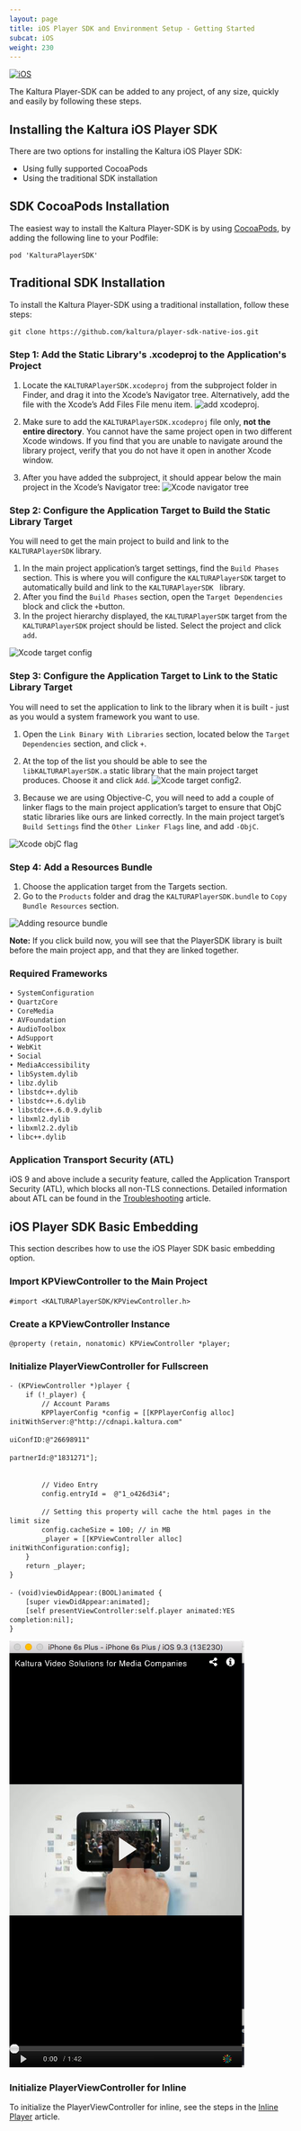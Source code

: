 ```yaml
---
layout: page
title: iOS Player SDK and Environment Setup - Getting Started
subcat: iOS
weight: 230
---
```


[![iOS](https://img.shields.io/badge/iOS-Supported-green.svg)](https://github.com/kaltura/player-sdk-native-ios)

The Kaltura Player-SDK can be added to any project, of any size, quickly and easily by following these steps.

## Installing the Kaltura iOS Player SDK  

There are two options for installing the Kaltura iOS Player SDK:
* Using fully supported CocoaPods
* Using the traditional SDK installation


## SDK CocoaPods Installation

The easiest way to install the Kaltura Player-SDK is by using [CocoaPods](https://cocoapods.org/), by adding the following line to your Podfile:

```
pod 'KalturaPlayerSDK'
```

## Traditional SDK Installation  

To install the Kaltura Player-SDK using a traditional installation, follow these steps:
```
git clone https://github.com/kaltura/player-sdk-native-ios.git
```

### Step 1: Add the Static Library's .xcodeproj to the Application's Project  

1. Locate the ```KALTURAPlayerSDK.xcodeproj``` from the subproject folder in Finder, and drag it into the Xcode’s Navigator tree. Alternatively, add the file with the Xcode’s Add Files File menu item. ![add xcodeproj](https://camo.githubusercontent.com/1e3d845d0728b62beb23e474ae30d2b8370867db/687474703a2f2f6b6e6f776c656467652e6b616c747572612e636f6d2f73697465732f64656661756c742f66696c65732f7374796c65732f6c617267652f7075626c69632f6164645f66696c65732e706e67).

2. Make sure to add the ```KALTURAPlayerSDK.xcodeproj``` file only, **not the entire directory**. You cannot have the same project open in two different Xcode windows. If you find that you are unable to navigate around the library project, verify that you do not have it open in another Xcode window.
3. After you have added the subproject, it should appear below the main project in the Xcode’s Navigator tree:
![Xcode navigator tree](https://camo.githubusercontent.com/1f46c83ca7f3e9c76f1509ddc041e3964e63f3c7/687474703a2f2f6b6e6f776c656467652e6b616c747572612e636f6d2f73697465732f64656661756c742f66696c65732f7374796c65732f6c617267652f7075626c69632f78636f6465747265652e706e67)

### Step 2: Configure the Application Target to Build the Static Library Target  

You will need to get the main project to build and link to the ```KALTURAPlayerSDK``` library.

1. In the main project application’s target settings, find the ```Build Phases``` section. This is where you will configure the ```KALTURAPlayerSDK``` target to automatically build and link to the ```KALTURAPlayerSDK ``` library.
2. After you find the ```Build Phases``` section, open the ```Target Dependencies``` block and click the ```+```button.
3. In the project hierarchy displayed, the ```KALTURAPlayerSDK``` target from the ```KALTURAPlayerSDK``` project should be listed. Select the project and click ```add```.

![Xcode target config](https://camo.githubusercontent.com/d35c79ce9a0d01ad3a45a94362da413ed4afa403/687474703a2f2f6b6e6f776c656467652e6b616c747572612e636f6d2f73697465732f64656661756c742f66696c65732f7374796c65732f6c617267652f7075626c69632f616464446570656e64656e6369652e6a7067)

### Step 3: Configure the Application Target to Link to the Static Library Target  

You will need to set the application to link to the library when it is built - just as you would a system framework you want to use.

1. Open the ```Link Binary With Libraries``` section, located below the ```Target Dependencies``` section, and click ```+```.
2. At the top of the list you should be able to see the ```libKALTURAPlayerSDK.a``` static library that the main project target produces. Choose it and click ```Add```.
![Xcode target config2](https://camo.githubusercontent.com/acea3bcfbe47b0cc2e37796807d23c617723822f/687474703a2f2f6b6e6f776c656467652e6b616c747572612e636f6d2f73697465732f64656661756c742f66696c65732f7374796c65732f6c617267652f7075626c69632f6c696e6b546f53444b2e6a7067).

3. Because we are using Objective-C, you will need to add a couple of linker flags to the main project application’s target to ensure that ObjC static libraries like ours are linked correctly. In the main project target’s ```Build Settings``` find the ```Other Linker Flags``` line, and add ```-ObjC```.

![Xcode objC flag](https://camo.githubusercontent.com/a79c30cac8e6ff20b85c2db05391fb5888706966/687474703a2f2f6b6e6f776c656467652e6b616c747572612e636f6d2f73697465732f64656661756c742f66696c65732f7374796c65732f6c617267652f7075626c69632f616464696e674f626a435f666c61672e6a7067)

### Step 4: Add a Resources Bundle

1. Choose the application target from the Targets section.
2. Go to the ```Products``` folder and drag the ```KALTURAPlayerSDK.bundle``` to ```Copy Bundle Resources``` section.

![Adding resource bundle](https://camo.githubusercontent.com/bd7958d4ca8e7c7ce8ca1dac1a6b1c1c6c08c078/687474703a2f2f6b6e6f776c656467652e6b616c747572612e636f6d2f73697465732f64656661756c742f66696c65732f7374796c65732f6c617267652f7075626c69632f42756e646c652e706e67)

**Note:** If you click build now, you will see that the PlayerSDK library is built before the main project app, and that they are linked together.

### Required Frameworks
```
• SystemConfiguration
• QuartzCore
• CoreMedia
• AVFoundation
• AudioToolbox
• AdSupport
• WebKit
• Social
• MediaAccessibility
• libSystem.dylib
• libz.dylib
• libstdc++.dylib
• libstdc++.6.dylib
• libstdc++.6.0.9.dylib
• libxml2.dylib
• libxml2.2.dylib
• libc++.dylib
```

### Application Transport Security (ATL)  

iOS 9 and above include a security feature, called the Application Transport Security (ATL), which blocks all non-TLS connections. Detailed information about ATL can be found in the [Troubleshooting](https://vpaas.kaltura.com/documentation/05_Mobile-Video-Player-SDKs/Troubleshooting.html) article.


## iOS Player SDK Basic Embedding  

This section describes how to use the iOS Player SDK basic embedding option.

### Import KPViewController to the Main Project

```
#import <KALTURAPlayerSDK/KPViewController.h>
```

### Create a KPViewController Instance

```
@property (retain, nonatomic) KPViewController *player;
```

### Initialize PlayerViewController for Fullscreen

``` objc
- (KPViewController *)player {
    if (!_player) {
        // Account Params
        KPPlayerConfig *config = [[KPPlayerConfig alloc] initWithServer:@"http://cdnapi.kaltura.com"
                                                         uiConfID:@"26698911"
                                                         partnerId:@"1831271"];


        // Video Entry
        config.entryId =  @"1_o426d3i4";

        // Setting this property will cache the html pages in the limit size
        config.cacheSize = 100; // in MB
        _player = [[KPViewController alloc] initWithConfiguration:config];
    }
    return _player;
}

- (void)viewDidAppear:(BOOL)animated {
    [super viewDidAppear:animated];
    [self presentViewController:self.player animated:YES completion:nil];
}
```
![iOS-fullscreen](./images/iOS-fullscreen-embed.png)


### Initialize PlayerViewController for Inline  

To initialize the PlayerViewController for inline, see the steps in the [Inline Player](https://vpaas.kaltura.com/documentation/05_Mobile-Video-Player-SDKs/Fullscreen-inline-iOS.html) article.

